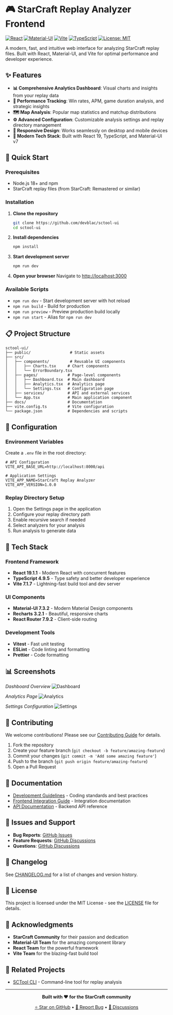 # 🎮 StarCraft Replay Analyzer Frontend

[![React](https://img.shields.io/badge/React-19.1.1-blue.svg)](https://reactjs.org/)
[![Material-UI](https://img.shields.io/badge/Material--UI-7.3.2-blue.svg)](https://mui.com/)
[![Vite](https://img.shields.io/badge/Vite-7.1.7-purple.svg)](https://vitejs.dev/)
[![TypeScript](https://img.shields.io/badge/TypeScript-4.9.5-blue.svg)](https://www.typescriptlang.org/)
[![License: MIT](https://img.shields.io/badge/License-MIT-yellow.svg)](https://opensource.org/licenses/MIT)

A modern, fast, and intuitive web interface for analyzing StarCraft replay files. Built with React, Material-UI, and Vite for optimal performance and developer experience.

## ✨ Features

- **📊 Comprehensive Analytics Dashboard**: Visual charts and insights from your replay data
- **🎯 Performance Tracking**: Win rates, APM, game duration analysis, and strategic insights
- **🗺️ Map Analysis**: Popular map statistics and matchup distributions
- **⚙️ Advanced Configuration**: Customizable analysis settings and replay directory management
- **📱 Responsive Design**: Works seamlessly on desktop and mobile devices
- **🚀 Modern Tech Stack**: Built with React 19, TypeScript, and Material-UI v7

## 🚀 Quick Start

### Prerequisites

- Node.js 18+ and npm
- StarCraft replay files (from StarCraft: Remastered or similar)

### Installation

1. **Clone the repository**
   ```bash
   git clone https://github.com/devblac/sctool-ui
   cd sctool-ui
   ```

2. **Install dependencies**
   ```bash
   npm install
   ```

3. **Start development server**
   ```bash
   npm run dev
   ```

4. **Open your browser**
   Navigate to [http://localhost:3000](http://localhost:3000)

### Available Scripts

- `npm run dev` - Start development server with hot reload
- `npm run build` - Build for production
- `npm run preview` - Preview production build locally
- `npm run start` - Alias for `npm run dev`

## 📋 Project Structure

```
sctool-ui/
├── public/                 # Static assets
├── src/
│   ├── components/         # Reusable UI components
│   │   ├── Charts.tsx     # Chart components
│   │   └── ErrorBoundary.tsx
│   ├── pages/             # Page-level components
│   │   ├── Dashboard.tsx  # Main dashboard
│   │   ├── Analytics.tsx  # Analytics page
│   │   └── Settings.tsx   # Configuration page
│   ├── services/          # API and external services
│   └── App.tsx            # Main application component
├── docs/                  # Documentation
├── vite.config.ts         # Vite configuration
└── package.json           # Dependencies and scripts
```

## 🔧 Configuration

### Environment Variables

Create a `.env` file in the root directory:

```env
# API Configuration
VITE_API_BASE_URL=http://localhost:8000/api

# Application Settings
VITE_APP_NAME=StarCraft Replay Analyzer
VITE_APP_VERSION=1.0.0
```

### Replay Directory Setup

1. Open the Settings page in the application
2. Configure your replay directory path
3. Enable recursive search if needed
4. Select analyzers for your analysis
5. Run analysis to generate data

## 🎨 Tech Stack

### Frontend Framework
- **React 19.1.1** - Modern React with concurrent features
- **TypeScript 4.9.5** - Type safety and better developer experience
- **Vite 7.1.7** - Lightning-fast build tool and dev server

### UI Components
- **Material-UI 7.3.2** - Modern Material Design components
- **Recharts 3.2.1** - Beautiful, responsive charts
- **React Router 7.9.2** - Client-side routing

### Development Tools
- **Vitest** - Fast unit testing
- **ESLint** - Code linting and formatting
- **Prettier** - Code formatting

## 📊 Screenshots

*Dashboard Overview*
![Dashboard](https://via.placeholder.com/800x400/1976d2/ffffff?text=Dashboard+Overview)

*Analytics Page*
![Analytics](https://via.placeholder.com/800x400/388e3c/ffffff?text=Analytics+Page)

*Settings Configuration*
![Settings](https://via.placeholder.com/800x400/f57c00/ffffff?text=Settings+Page)

## 🤝 Contributing

We welcome contributions! Please see our [Contributing Guide](CONTRIBUTING.md) for details.

1. Fork the repository
2. Create your feature branch (`git checkout -b feature/amazing-feature`)
3. Commit your changes (`git commit -m 'Add some amazing feature'`)
4. Push to the branch (`git push origin feature/amazing-feature`)
5. Open a Pull Request

## 📝 Documentation

- [Development Guidelines](docs/guidelines.md) - Coding standards and best practices
- [Frontend Integration Guide](FRONTEND_INTEGRATION_GUIDE.md) - Integration documentation
- [API Documentation](API.md) - Backend API reference

## 🐛 Issues and Support

- **Bug Reports**: [GitHub Issues](https://github.com/devblac/sctool-ui/issues)
- **Feature Requests**: [GitHub Discussions](https://github.com/devblac/sctool-ui/discussions)
- **Questions**: [GitHub Discussions](https://github.com/devblac/sctool-ui/discussions)

## 📜 Changelog

See [CHANGELOG.md](CHANGELOG.md) for a list of changes and version history.

## 📄 License

This project is licensed under the MIT License - see the [LICENSE](LICENSE) file for details.

## 🙏 Acknowledgments

- **StarCraft Community** for their passion and dedication
- **Material-UI Team** for the amazing component library
- **React Team** for the powerful framework
- **Vite Team** for the blazing-fast build tool

## 🔗 Related Projects

- [SCTool CLI](https://github.com/marianogappa/sctool) - Command-line tool for replay analysis

---

<div align="center">

**Built with ❤️ for the StarCraft community**

[⭐ Star on GitHub](https://github.com/devblac/sctool-ui) • [🐛 Report Bug](https://github.com/devblac/sctool-ui/issues) • [💬 Discussions](https://github.com/devblac/sctool-ui/discussions)

</div>
